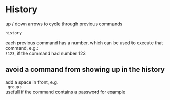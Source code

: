 # History

up / down arrows to cycle through previous commands

`history`

each previous command has a number, which can be used to execute that command, e.g.:<br>
`!123`, if the command had number 123

## avoid a command from showing up in the history
add a space in front, e.g.<br>
` groups`<br>
usefull if the command contains a password for example
